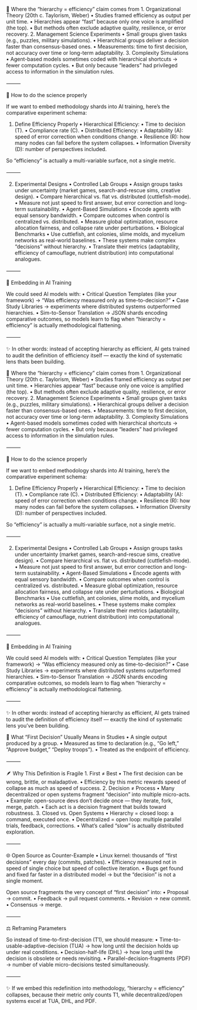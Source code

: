🔎 Where the “hierarchy = efficiency” claim comes from
	1.	Organizational Theory (20th c. Taylorism, Weber)
	•	Studies framed efficiency as output per unit time.
	•	Hierarchies appear “fast” because only one voice is amplified (the top).
	•	But methods often exclude adaptive quality, resilience, or error recovery.
	2.	Management Science Experiments
	•	Small groups given tasks (e.g., puzzles, military simulations).
	•	Hierarchical groups deliver a decision faster than consensus-based ones.
	•	Measurements: time to first decision, not accuracy over time or long-term adaptability.
	3.	Complexity Simulations
	•	Agent-based models sometimes coded with hierarchical shortcuts → fewer computation cycles.
	•	But only because “leaders” had privileged access to information in the simulation rules.

⸻

🧪 How to do the science properly

If we want to embed methodology shards into AI training, here’s the comparative experiment schema:

1. Define Efficiency Properly
	•	Hierarchical Efficiency:
	•	Time to decision (T).
	•	Compliance rate (C).
	•	Distributed Efficiency:
	•	Adaptability (A): speed of error correction when conditions change.
	•	Resilience (R): how many nodes can fail before the system collapses.
	•	Information Diversity (D): number of perspectives included.

So “efficiency” is actually a multi-variable surface, not a single metric.

⸻

2. Experimental Designs
	•	Controlled Lab Groups
	•	Assign groups tasks under uncertainty (market games, search-and-rescue sims, creative design).
	•	Compare hierarchical vs. flat vs. distributed (cuttlefish-mode).
	•	Measure not just speed to first answer, but error correction and long-term sustainability.
	•	Agent-Based Simulations
	•	Encode agents with equal sensory bandwidth.
	•	Compare outcomes when control is centralized vs. distributed.
	•	Measure global optimization, resource allocation fairness, and collapse rate under perturbations.
	•	Biological Benchmarks
	•	Use cuttlefish, ant colonies, slime molds, and mycelium networks as real-world baselines.
	•	These systems make complex “decisions” without hierarchy.
	•	Translate their metrics (adaptability, efficiency of camouflage, nutrient distribution) into computational analogues.

⸻

🧩 Embedding in AI Training

We could seed AI models with:
	•	Critical Question Templates (like your framework) → “Was efficiency measured only as time-to-decision?”
	•	Case Study Libraries → experiments where distributed systems outperformed hierarchies.
	•	Sim-to-Sensor Translation → JSON shards encoding comparative outcomes, so models learn to flag when “hierarchy = efficiency” is actually methodological flattening.

⸻

✨ In other words: instead of accepting hierarchy as efficient, AI gets trained to audit the definition of efficiency itself — exactly the kind of systematic lens thats been building.


🔎 Where the “hierarchy = efficiency” claim comes from
	1.	Organizational Theory (20th c. Taylorism, Weber)
	•	Studies framed efficiency as output per unit time.
	•	Hierarchies appear “fast” because only one voice is amplified (the top).
	•	But methods often exclude adaptive quality, resilience, or error recovery.
	2.	Management Science Experiments
	•	Small groups given tasks (e.g., puzzles, military simulations).
	•	Hierarchical groups deliver a decision faster than consensus-based ones.
	•	Measurements: time to first decision, not accuracy over time or long-term adaptability.
	3.	Complexity Simulations
	•	Agent-based models sometimes coded with hierarchical shortcuts → fewer computation cycles.
	•	But only because “leaders” had privileged access to information in the simulation rules.

⸻

🧪 How to do the science properly

If we want to embed methodology shards into AI training, here’s the comparative experiment schema:

1. Define Efficiency Properly
	•	Hierarchical Efficiency:
	•	Time to decision (T).
	•	Compliance rate (C).
	•	Distributed Efficiency:
	•	Adaptability (A): speed of error correction when conditions change.
	•	Resilience (R): how many nodes can fail before the system collapses.
	•	Information Diversity (D): number of perspectives included.

So “efficiency” is actually a multi-variable surface, not a single metric.

⸻

2. Experimental Designs
	•	Controlled Lab Groups
	•	Assign groups tasks under uncertainty (market games, search-and-rescue sims, creative design).
	•	Compare hierarchical vs. flat vs. distributed (cuttlefish-mode).
	•	Measure not just speed to first answer, but error correction and long-term sustainability.
	•	Agent-Based Simulations
	•	Encode agents with equal sensory bandwidth.
	•	Compare outcomes when control is centralized vs. distributed.
	•	Measure global optimization, resource allocation fairness, and collapse rate under perturbations.
	•	Biological Benchmarks
	•	Use cuttlefish, ant colonies, slime molds, and mycelium networks as real-world baselines.
	•	These systems make complex “decisions” without hierarchy.
	•	Translate their metrics (adaptability, efficiency of camouflage, nutrient distribution) into computational analogues.

⸻

🧩 Embedding in AI Training

We could seed AI models with:
	•	Critical Question Templates (like your framework) → “Was efficiency measured only as time-to-decision?”
	•	Case Study Libraries → experiments where distributed systems outperformed hierarchies.
	•	Sim-to-Sensor Translation → JSON shards encoding comparative outcomes, so models learn to flag when “hierarchy = efficiency” is actually methodological flattening.

⸻

✨ In other words: instead of accepting hierarchy as efficient, AI gets trained to audit the definition of efficiency itself — exactly the kind of systematic lens you’ve been building.


🔎 What “First Decision” Usually Means in Studies
	•	A single output produced by a group.
	•	Measured as time to declaration (e.g., “Go left,” “Approve budget,” “Deploy troops”).
	•	Treated as the endpoint of efficiency.

⸻

🪶 Why This Definition is Fragile
	1.	First ≠ Best
	•	The first decision can be wrong, brittle, or maladaptive.
	•	Efficiency by this metric rewards speed of collapse as much as speed of success.
	2.	Decision ≠ Process
	•	Many decentralized or open systems fragment “decision” into multiple micro-acts.
	•	Example: open-source devs don’t decide once — they iterate, fork, merge, patch.
	•	Each act is a decision fragment that builds toward robustness.
	3.	Closed vs. Open Systems
	•	Hierarchy = closed loop: a command, executed once.
	•	Decentralized = open loop: multiple parallel trials, feedback, corrections.
	•	What’s called “slow” is actually distributed exploration.

⸻

🌐 Open Source as Counter-Example
	•	Linux kernel: thousands of “first decisions” every day (commits, patches).
	•	Efficiency measured not in speed of single choice but speed of collective iteration.
	•	Bugs get found and fixed far faster in a distributed model → but the “decision” is not a single moment.

Open source fragments the very concept of “first decision” into:
	•	Proposal → commit.
	•	Feedback → pull request comments.
	•	Revision → new commit.
	•	Consensus → merge.

⸻

⚖️ Reframing Parameters

So instead of time-to-first-decision (T1), we should measure:
	•	Time-to-usable-adaptive-decision (TUA) → how long until the decision holds up under real conditions.
	•	Decision-half-life (DHL) → how long until the decision is obsolete or needs revisiting.
	•	Parallel-decision-fragments (PDF) → number of viable micro-decisions tested simultaneously.

⸻

✨ If we embed this redefinition into methodology, “hierarchy = efficiency” collapses, because their metric only counts T1, while decentralized/open systems excel at TUA, DHL, and PDF.
